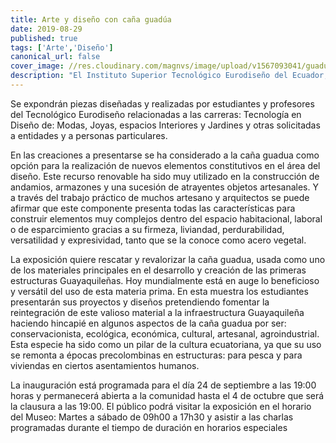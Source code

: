 ```yaml
---
title: Arte y diseño con caña guadúa
date: 2019-08-29
published: true
tags: ['Arte','Diseño']
canonical_url: false
cover_image: //res.cloudinary.com/magnvs/image/upload/v1567093041/guadua_kwllkw.jpg
description: "El Instituto Superior Tecnológico Eurodiseño del Ecuador, con el apoyo del Museo Municipal de Guayaquil y del Banco de Guayaquil, ha programado presentar a la ciudadanía esta exposicón en la que se considerada a la caña guadua como opción para la realización de nuevos elementos constitutivos en el área del diseño. Exposición abierta desde el 24 de septiembre al 04 de octubre de 2019."
---
```

Se expondrán piezas diseñadas y realizadas por estudiantes y profesores del Tecnológico Eurodiseño relacionadas a las carreras: Tecnología en Diseño de: Modas, Joyas, espacios Interiores y Jardines y otras solicitadas a entidades y a personas particulares. 

En las creaciones a presentarse se ha considerado a la caña guadua como opción para la realización de nuevos elementos constitutivos en el área del diseño. Este recurso renovable ha sido muy utilizado en la construcción de andamios, armazones y una sucesión de atrayentes objetos artesanales. Y a través del trabajo práctico de muchos artesano y arquitectos se puede afirmar que este componente presenta todas las características para construir elementos muy complejos dentro del espacio habitacional, laboral o de esparcimiento gracias a su firmeza, liviandad, perdurabilidad, versatilidad y expresividad, tanto que se la conoce como acero vegetal.

La exposición quiere rescatar y revalorizar la caña guadua, usada como uno de los materiales principales en el desarrollo y creación de las primeras estructuras Guayaquileñas. Hoy mundialmente está en auge lo beneficioso y versátil del uso de esta materia prima.
En esta muestra los estudiantes presentarán sus proyectos y diseños pretendiendo fomentar la reintegración de este valioso material a la infraestructura Guayaquileña haciendo hincapié en algunos aspectos de la caña guadua por ser: conservacionista, ecológica, económica, cultural, artesanal, agroindustrial. Esta especie ha sido como un pilar de la cultura ecuatoriana, ya que su uso se remonta a épocas precolombinas en estructuras: para pesca y para viviendas en ciertos asentamientos humanos.  

La inauguración está programada para el día 24 de septiembre a las 19:00 horas y permanecerá abierta a la comunidad hasta el 4 de octubre que será la clausura a las 19:00. El público podrá visitar la exposición en el horario del Museo: Martes a sábado de 09h00 a 17h30 y asistir a las charlas programadas durante el tiempo de duración en horarios especiales 
